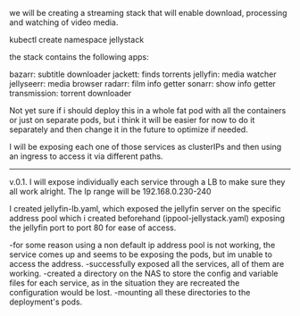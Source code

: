 we will be creating a streaming stack that will enable download, processing and watching of video media.

kubectl create namespace jellystack

the stack contains the following apps:

bazarr: subtitle downloader
jackett: finds torrents
jellyfin: media watcher
jellyseerr: media browser
radarr: film info getter
sonarr: show info getter
transmission: torrent downloader


Not yet sure if i should deploy this in a whole fat pod with all the containers or just on separate pods, but i think it
will be easier for now to do it separately and then change it in the future to optimize if needed.

I will be exposing each one of those services as clusterIPs and then using an ingress to access it via different paths.

------------------

v.0.1.
I will expose individually each service through a LB to make sure they all work alright.
The Ip range will be 192.168.0.230-240

I created jellyfin-lb.yaml, which exposed the jellyfin server on the specific address pool which i created beforehand (ippool-jellystack.yaml)
exposing the jellyfin port to port 80 for ease of access.


-for some reason using a non default ip address pool is not working, the service comes up and seems to be exposing the pods, but im unable to access the address.
-successfully exposed all the services, all of them are working.
-created a directory on the NAS to store the config and variable files for each service, as in the situation they are recreated the configuration would be lost.
-mounting all these directories to the deployment's pods.